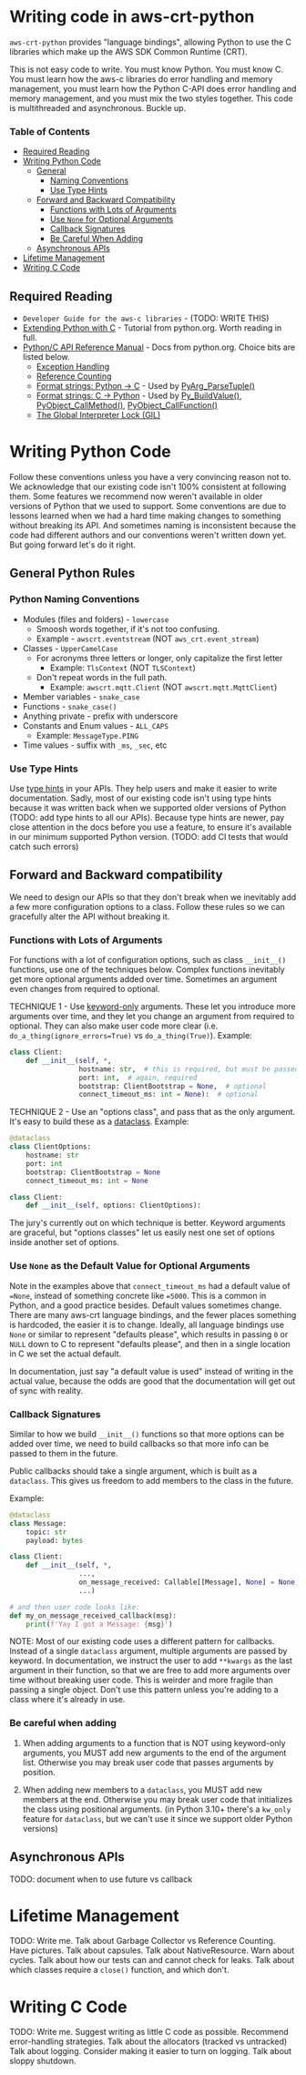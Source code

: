 # Writing code in aws-crt-python

`aws-crt-python` provides "language bindings", allowing Python to use the
C libraries which make up the AWS SDK Common Runtime (CRT).

This is not easy code to write. You must know Python. You must know C.
You must learn how the aws-c libraries do error handling and memory management,
you must learn how the Python C-API does error handling and memory management,
and you must mix the two styles together. This code is multithreaded and asynchronous.
Buckle up.

### Table of Contents

*   [Required Reading](#required-reading)
*   [Writing Python Code](#writing-python-code)
    *   [General](#general-python-rules)
        *   [Naming Conventions](#python-naming-conventions)
        *   [Use Type Hints](#use-type-hints)
    *   [Forward and Backward Compatibility](#forward-and-backward-compatibility)
        *   [Functions with Lots of Arguments](#functions-with-lots-of-arguments)
        *   [Use `None` for Optional Arguments](#use-none-as-the-default-value-for-optional-arguments)
        *   [Callback Signatures](#callback-signatures)
        *   [Be Careful When Adding](#be-careful-when)
    *   [Asynchronous APIs](#asynchronous-apis)
*   [Lifetime Management](#lifetime-management)
*   [Writing C Code](#writing-c-code)

## Required Reading

*   `Developer Guide for the aws-c libraries` - (TODO: WRITE THIS)
*   [Extending Python with C](https://docs.python.org/3/extending/extending.html) -
    Tutorial from python.org. Worth reading in full.
*   [Python/C API Reference Manual](https://docs.python.org/3/c-api/index.html) -
    Docs from python.org. Choice bits are listed below.
    *   [Exception Handling](https://docs.python.org/3/c-api/exceptions.html)
    *   [Reference Counting](https://docs.python.org/3/c-api/refcounting.html)
    *   [Format strings: Python -> C](https://docs.python.org/3/c-api/arg.html) -
        Used by [PyArg_ParseTuple()](https://docs.python.org/3/c-api/arg.html#c.PyArg_ParseTuple)
    *   [Format strings: C -> Python](https://docs.python.org/3/c-api/arg.html#c.Py_BuildValue) -
        Used by [Py_BuildValue()](https://docs.python.org/3/c-api/arg.html#c.Py_BuildValue),
        [PyObject_CallMethod()](https://docs.python.org/3/c-api/call.html#c.PyObject_CallMethod),
        [PyObject_CallFunction()](https://docs.python.org/3/c-api/call.html#c.PyObject_CallFunction)
    *   [The Global Interpreter Lock (GIL)](https://docs.python.org/3/c-api/init.html#thread-state-and-the-global-interpreter-lock)


# Writing Python Code

Follow these conventions unless you have a very convincing reason not to.
We acknowledge that our existing code isn't 100% consistent at following them.
Some features we recommend now weren't available in older versions of
Python that we used to support. Some conventions are due to lessons learned
when we had a hard time making changes to something without breaking its API.
And sometimes naming is inconsistent because the code had different authors
and our conventions weren't written down yet. But going forward
let's do it right.

## General Python Rules

### Python Naming Conventions

*   Modules (files and folders) - `lowercase`
    *   Smoosh words together, if it's not too confusing.
    *   Example - `awscrt.eventstream` (NOT `aws_crt.event_stream`)
*   Classes - `UpperCamelCase`
    *   For acronyms three letters or longer, only capitalize the first letter
        *   Example: `TlsContext` (NOT `TLSContext`)
    *   Don't repeat words in the full path.
        *   Example: `awscrt.mqtt.Client` (NOT `awscrt.mqtt.MqttClient`)
*   Member variables - `snake_case`
*   Functions - `snake_case()`
*   Anything private - prefix with underscore
*   Constants and Enum values - `ALL_CAPS`
    *   Example: `MessageType.PING`
*   Time values - suffix with `_ms`, `_sec`, etc

### Use Type Hints

Use [type hints](https://docs.python.org/3/library/typing.html) in your APIs.
They help users and make it easier to write documentation.
Sadly, most of our existing code isn't using type hints because it was written
back when we supported older versions of Python
(TODO: add type hints to all our APIs).
Because type hints are newer, pay close attention in the docs before you use a feature,
to ensure it's available in our minimum supported Python version.
(TODO: add CI tests that would catch such errors)

## Forward and Backward compatibility

We need to design our APIs so that they don't break when we inevitably
add a few more configuration options to a class.
Follow these rules so we can gracefully alter the API without breaking it.

### Functions with Lots of Arguments

For functions with a lot of configuration options,
such as class `__init__()` functions, use one of the techniques below.
Complex functions inevitably get more optional arguments added over time.
Sometimes an argument even changes from required to optional.

TECHNIQUE 1 - Use [keyword-only](https://docs.python.org/3/tutorial/controlflow.html#keyword-only-arguments) arguments.
These let you introduce more arguments over time,
and they let you change an argument from required to optional.
They can also make user code more clear (i.e. `do_a_thing(ignore_errors=True)` vs `do_a_thing(True)`).
Example:
```py
class Client:
    def __init__(self, *,
                 hostname: str,  # this is required, but must be passed by keyword
                 port: int,  # again, required
                 bootstrap: ClientBootstrap = None,  # optional
                 connect_timeout_ms: int = None):  # optional
```

TECHNIQUE 2 - Use an "options class", and pass that as the only argument.
It's easy to build these as a [dataclass](https://docs.python.org/3/library/dataclasses.html).
Example:
```py
@dataclass
class ClientOptions:
    hostname: str
    port: int
    bootstrap: ClientBootstrap = None
    connect_timeout_ms: int = None

class Client:
    def __init__(self, options: ClientOptions):
```

The jury's currently out on which technique is better. Keyword arguments are graceful,
but "options classes" let us easily nest one set of options inside another set of options.

### Use `None` as the Default Value for Optional Arguments

Note in the examples above that `connect_timeout_ms` had a default value of `=None`,
instead of something concrete like `=5000`. This is a common in Python,
and a good practice besides. Default values sometimes change.
There are many aws-crt language bindings, and the fewer places something is hardcoded,
the easier it is to change. Ideally, all language bindings use `None` or similar
to represent "defaults please", which results in passing `0` or `NULL` down to C to
represent "defaults please", and then in a single location in C we set the actual default.

In documentation, just say "a default value is used" instead of writing in the actual value,
because the odds are good that the documentation will get out of sync with reality.

### Callback Signatures

Similar to how we build `__init__()` functions so that more options can be added over time,
we need to build callbacks so that more info can be passed to them in the future.

Public callbacks should take a single argument, which is built as a `dataclass`.
This gives us freedom to add members to the class in the future.

Example:
```py
@dataclass
class Message:
    topic: str
    payload: bytes

class Client:
    def __init__(self, *,
                 ...,
                 on_message_received: Callable[[Message], None] = None,
                 ...)

# and then user code looks like:
def my_on_message_received_callback(msg):
    print(f'Yay I got a Message: {msg}')
```

NOTE: Most of our existing code uses a different pattern for callbacks.
Instead of a single `dataclass` argument, multiple arguments are passed by keyword.
In documentation, we instruct the user to add `**kwargs` as the last argument in their function,
so that we are free to add more arguments over time without breaking user code.
This is weirder and more fragile than passing a single object.
Don't use this pattern unless you're adding to a class where it's already in use.

### Be careful when adding

1)  When adding arguments to a function that is NOT using keyword-only arguments,
    you MUST add new arguments to the end of the argument list.
    Otherwise you may break user code that passes arguments by position.

2)  When adding new members to a `dataclass`, you MUST add new members at the end.
    Otherwise you may break user code that initializes the class using positional arguments.
    (in Python 3.10+ there's a `kw_only` feature for `dataclass`,
    but we can't use it since we support older Python versions)

## Asynchronous APIs

TODO: document when to use future vs callback

# Lifetime Management

TODO: Write me.
Talk about Garbage Collector vs Reference Counting. Have pictures.
Talk about capsules. Talk about NativeResource. Warn about cycles.
Talk about how our tests can and cannot check for leaks.
Talk about which classes require a `close()` function, and which don't.

# Writing C Code

TODO: Write me.
Suggest writing as little C code as possible.
Recommend error-handling strategies.
Talk about the allocators (tracked vs untracked)
Talk about logging. Consider making it easier to turn on logging.
Talk about sloppy shutdown.

